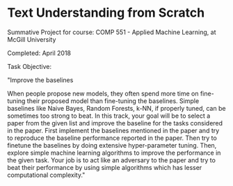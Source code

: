 # Text Understanding from Scratch

Summative Project for course: COMP 551 - Applied Machine Learning, at McGill University

Completed: April 2018

Task Objective: 

"Improve the baselines

When people propose new models, they often spend more time on fine-tuning their proposed model than fine-tuning the baselines. Simple baselines like Naive Bayes, Random Forests, k-NN, if properly tuned, can be sometimes too strong to beat. In this track, your goal will be to select a paper from the given list and improve the baseline for the tasks considered in the paper. First implement the baselines mentioned in the paper and try to reproduce the baseline performance reported in the paper. Then try to finetune the baselines by doing extensive hyper-parameter tuning. Then, explore simple machine learning algorithms to improve the performance in the given task. Your job is to act like an adversary to the paper and try to beat their performance by using simple algorithms which has lesser computational complexity."
